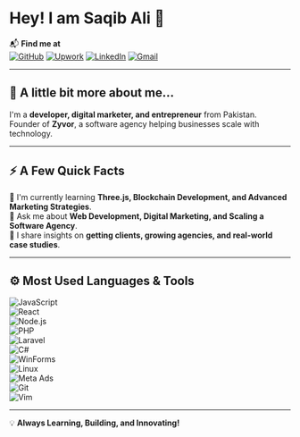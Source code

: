 # Hey! I am Saqib Ali 👋  

📬 **Find me at**  
[![GitHub](https://img.shields.io/badge/GitHub-000?style=for-the-badge&logo=github)](https://github.com/Saqibali2)  [![Upwork](https://img.shields.io/badge/Upwork-6FDA44?style=for-the-badge&logo=upwork)](https://www.upwork.com/freelancers/~01d3a5576461fac6cf)  [![LinkedIn](https://img.shields.io/badge/LinkedIn-0077B5?style=for-the-badge&logo=linkedin)](https://www.linkedin.com/in/saqibali35/)  [![Gmail](https://img.shields.io/badge/Email-D14836?style=for-the-badge&logo=gmail)](mailto:saqibali.0748@gmail.com)  

---

## 🚀 A little bit more about me...  
I'm a **developer, digital marketer, and entrepreneur** from Pakistan.  
Founder of **Zyvor**, a software agency helping businesses scale with technology.  

---

## ⚡️ A Few Quick Facts  
🌱 I'm currently learning **Three.js, Blockchain Development, and Advanced Marketing Strategies**.  
💬 Ask me about **Web Development, Digital Marketing, and Scaling a Software Agency**.  
🎯 I share insights on **getting clients, growing agencies, and real-world case studies**.  

---

## ⚙️ Most Used Languages & Tools  
![JavaScript](https://img.shields.io/badge/JavaScript-F7DF1E?style=for-the-badge&logo=javascript&logoColor=black)  
![React](https://img.shields.io/badge/React-20232A?style=for-the-badge&logo=react)  
![Node.js](https://img.shields.io/badge/Node.js-43853D?style=for-the-badge&logo=node.js&logoColor=white)  
![PHP](https://img.shields.io/badge/PHP-777BB4?style=for-the-badge&logo=php&logoColor=white)  
![Laravel](https://img.shields.io/badge/Laravel-FF2D20?style=for-the-badge&logo=laravel&logoColor=white)  
![C#](https://img.shields.io/badge/C%23-239120?style=for-the-badge&logo=c-sharp&logoColor=white)  
![WinForms](https://img.shields.io/badge/WinForms-0078D6?style=for-the-badge&logo=microsoft)  
![Linux](https://img.shields.io/badge/Linux-FCC624?style=for-the-badge&logo=linux&logoColor=black)  
![Meta Ads](https://img.shields.io/badge/Meta%20Ads-1877F2?style=for-the-badge&logo=facebook)  
![Git](https://img.shields.io/badge/Git-F05032?style=for-the-badge&logo=git&logoColor=white)  
![Vim](https://img.shields.io/badge/Vim-019733?style=for-the-badge&logo=vim&logoColor=white)  

---

💡 **Always Learning, Building, and Innovating!**  
